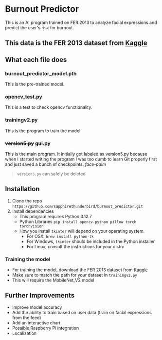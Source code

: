# Burnout Predictor
This is an AI program trained on FER 2013 to analyze facial expressions and predict the user's risk for burnout.
## This data is the FER 2013 dataset from [Kaggle](https://www.kaggle.com/datasets/msambare/fer2013)
## What each file does
### burnout_predictor_model.pth
This is the pre-trained model.
### opencv_test.py
This is a test to check opencv functionality.
### trainingv2.py
This is the program to train the model.
### ~~version5.py~~ gui.py
This is the main program.
It initially got labeled as version5.py because when I started writing the program I was too dumb to learn Git properly first and just saved a bunch of checkpoints.
*face-palm*
>`version5.py` can safely be deleted

## Installation
1. Clone the repo
`https://github.com/sapphirethunderbird/burnout_predictor.git`
2. Install dependencies
    - This program requires Python 3.12.7
    - Python Libraries
    `pip install opencv-python pillow torch torchvision`
    - How you install `tkinter` will depend on your operating system.
        - For OSX: `brew install python-tk`
        - For Windows, `tkinter` should be included in the Python installer
        - For Linux, consult the instructions for your distro
### Training the model
- For training the model, download the FER 2013 dataset from [Kaggle](https://www.kaggle.com/datasets/msambare/fer2013)
- Make sure to match the path for your dataset in `trainingv2.py`
- This will require the MobileNet_V2 model

## Further Improvements
- Improve model accuracy
- Add the ability to train based on user data (train on facial expressions from the feed)
- Add an interactive chart
- Possible Raspberry Pi integration
- Localization
